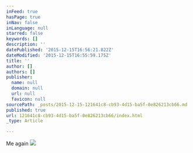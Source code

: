 ```yaml
---
inFeed: true
hasPage: true
inNav: false
inLanguage: null
starred: false
keywords: []
description: ''
datePublished: '2015-12-15T16:56:21.822Z'
dateModified: '2015-12-15T16:55:59.175Z'
title: ''
author: []
authors: []
publisher:
  name: null
  domain: null
  url: null
  favicon: null
sourcePath: _posts/2015-12-15-121641c8-cb93-4d15-ba5f-0e826213cb66.md
published: true
url: 121641c8-cb93-4d15-ba5f-0e826213cb66/index.html
_type: Article

---
```

Me again
![](https://the-grid-user-content.s3-us-west-2.amazonaws.com/16d4ba6d-cd00-44e4-9b49-983494034e41.JPG)